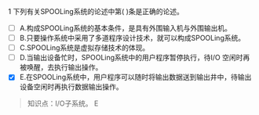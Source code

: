1
下列有关SPOOLing系统的论述中第( )条是正确的论述。
- [ ] A.构成SPOOLing系统的基本条件，是具有外围输入机与外围输出机。 
- [ ] B.只要操作系统中采用了多道程序设计技术，就可以构成SPOOLing系统。
- [ ] C.SPOOLing系统是虚拟存储技术的体现。 
- [ ] D.当输出设备忙时，SPOOLing系统中的用户程序暂停执行，待I/O 空闲时再被唤醒，去执行输出操作。
- [x] E.在SPOOLing系统中，用户程序可以随时将输出数据送到输出井中，待输出设备空闲时再执行数据输出操作。

> 知识点：I/O子系统。
> E
